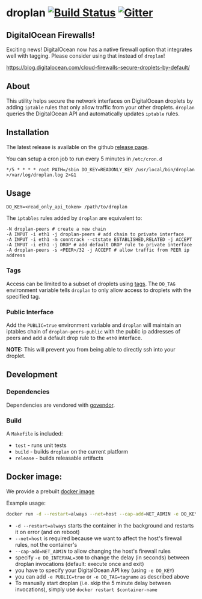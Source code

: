 # droplan [![Build Status](http://img.shields.io/travis/tam7t/droplan.svg?style=flat-square)](https://travis-ci.org/tam7t/droplan) [![Gitter](https://img.shields.io/gitter/room/tam7t/droplan.js.svg?style=flat-square)](https://gitter.im/tam7t/droplan)

## DigitalOcean Firewalls!

Exciting news! DigitalOcean now has a native firewall option that integrates well with tagging. Please consider using that instead of `droplan`!

https://blog.digitalocean.com/cloud-firewalls-secure-droplets-by-default/

## About

This utility helps secure the network interfaces on DigitalOcean droplets by
adding `iptable` rules that only allow traffic from your other droplets. `droplan`
queries the DigitalOcean API and automatically updates `iptable` rules.

## Installation

The latest release is available on the github [release page](https://github.com/tam7t/droplan/releases).

You can setup a cron job to run every 5 minutes in `/etc/cron.d`

```
*/5 * * * * root PATH=/sbin DO_KEY=READONLY_KEY /usr/local/bin/droplan >/var/log/droplan.log 2>&1
```

## Usage

```
DO_KEY=<read_only_api_token> /path/to/droplan
```

The `iptables` rules added by `droplan` are equivalent to:

```
-N droplan-peers # create a new chain
-A INPUT -i eth1 -j droplan-peers # add chain to private interface
-A INPUT -i eth1 -m conntrack --ctstate ESTABLISHED,RELATED -j ACCEPT
-A INPUT -i eth1 -j DROP # add default DROP rule to private interface
-A droplan-peers -s <PEER>/32 -j ACCEPT # allow traffic from PEER ip address
```

### Tags
Access can be limited to a subset of droplets using [tags](https://developers.digitalocean.com/documentation/v2/#tags).
The `DO_TAG` environment variable tells `droplan` to only allow access to
droplets with the specified tag.

### Public Interface
Add the `PUBLIC=true` environment variable and `droplan` will maintain an
iptables chain of `droplan-peers-public` with the public ip addresses of
peers and add a default drop rule to the `eth0` interface.

**NOTE:** This will prevent you from being able to directly ssh into your droplet.

## Development

### Dependencies

Dependencies are vendored with [govendor](https://github.com/kardianos/govendor).

### Build

A `Makefile` is included:
  * `test` - runs unit tests
  * `build` - builds `droplan` on the current platform
  * `release` - builds releasable artifacts


## Docker image:

We provide a prebuilt [docker image][1]

Example usage:

```sh
docker run -d --restart=always --net=host --cap-add=NET_ADMIN -e DO_KEY=$your_digitalocean_api_key -e DO_INTERVAL=300 tam7t/droplan
```

- `-d --restart=always` starts the container in the background and restarts it on error (and on reboot)
- `--net=host` is required because we want to affect the host's firewall rules, not the container's
- `--cap-add=NET_ADMIN` to allow changing the host's firewall rules
- specify `-e DO_INTERVAL=300` to change the delay (in seconds) between droplan invocations (default: execute once and exit)
- you have to specify your DigitalOcean API key (using `-e DO_KEY`)
- you can add `-e PUBLIC=true` or `-e DO_TAG=tagname` as described above
- To manually start droplan (i.e. skip the 5 minute delay between invocations), simply use `docker restart $container-name`


[1]: https://hub.docker.com/r/tam7t/droplan/

